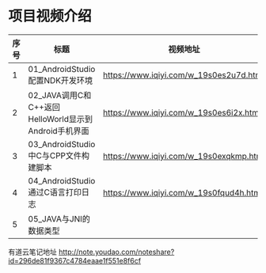 项目视频介绍 
===========

|序号|标题|视频地址|
|---|----|-----|
|1|01_AndroidStudio配置NDK开发环境|https://www.iqiyi.com/w_19s0es2u7d.html|
|2|02_JAVA调用C和C++返回HelloWorld显示到Android手机界面|https://www.iqiyi.com/w_19s0es6i2x.html|
|3|03_AndroidStudio中C与CPP文件构建脚本|https://www.iqiyi.com/w_19s0exqkmp.html|
|4|04_AndroidStudio通过C语言打印日志|https://www.iqiyi.com/w_19s0fqud4h.html|
|5|05_JAVA与JNI的数据类型||



有道云笔记地址
http://note.youdao.com/noteshare?id=296de81f9367c4784eaae1f551e8f6cf








